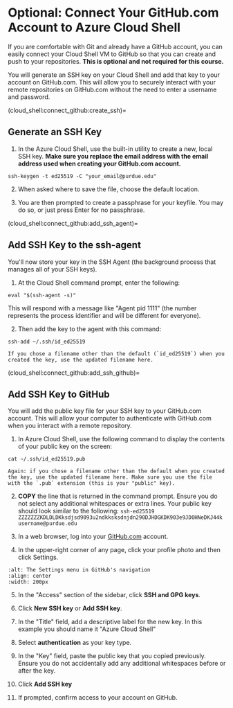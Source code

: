 # Optional: Connect Your GitHub.com Account to Azure Cloud Shell

If you are comfortable with Git and already have a GitHub account, you can easily connect your Cloud Shell VM to GitHub so that you can create and push to your repositories. **This is optional and not required for this course.**

You will generate an SSH key on your Cloud Shell and add that key to your account on GitHub.com. This will allow you to securely interact with your remote repositories on GitHub.com without the need to enter a username and password.

(cloud_shell:connect_github:create_ssh)=
## Generate an SSH Key

1. In the Azure Cloud Shell, use the built-in utility to create a new, local SSH key. **Make sure you replace the email address with the email address used when creating your GitHub.com account.**

```
ssh-keygen -t ed25519 -C "your_email@purdue.edu"
```

2. When asked where to save the file, choose the default location.

3. You are then prompted to create a passphrase for your keyfile. You may do so, or just press Enter for no passphrase.

(cloud_shell:connect_github:add_ssh_agent)=
## Add SSH Key to the ssh-agent

You'll now store your key in the SSH Agent (the background process that manages all of your SSH keys).

1. At the Cloud Shell command prompt, enter the following:

```
eval "$(ssh-agent -s)"
```

This will respond with a message like "Agent pid 1111" (the number represents the process identifier and will be different for everyone).

2. Then add the key to the agent with this command: 

```
ssh-add ~/.ssh/id_ed25519
```
```{note}
If you chose a filename other than the default (`id_ed25519`) when you created the key, use the updated filename here.
```

(cloud_shell:connect_github:add_ssh_github)=
## Add SSH Key to GitHub

You will add the public key file for your SSH key to your GitHub.com account. This will allow your computer to authenticate with GitHub.com when you interact with a remote repository.

1. In Azure Cloud Shell, use the following command to display the contents of your public key on the screen:

```
cat ~/.ssh/id_ed25519.pub
```
```{note}
Again: if you chose a filename other than the default when you created the key, use the updated filename here. Make sure you use the file with the `.pub` extension (this is your "public" key).
```

2. **COPY** the line that is returned in the command prompt. Ensure you do not select any additional whitespaces or extra lines. Your public key should look similar to the following: `ssh-ed25519 ZZZZZZZKDLDLDKksdjsd9093u2ndkksksdnjdn290DJHDGKDK903e9JD0HNeDKJ44k username@purdue.edu`

3. In a web browser, log into your [GitHub.com](https://github.com) account.

4. In the upper-right corner of any page, click your profile photo and then click Settings.

```{image} images/userbar-account-settings.webp
:alt: The Settings menu in GitHub's navigation
:align: center
:width: 200px
```

5. In the "Access" section of the sidebar, click **SSH and GPG keys**.

6. Click **New SSH key** or **Add SSH key**.

7. In the "Title" field, add a descriptive label for the new key. In this example you should name it "Azure Cloud Shell"

8. Select **authentication** as your key type.

9. In the "Key" field, paste the public key that you copied previously. Ensure you do not accidentally add any additional whitespaces before or after the key.

10. Click **Add SSH key**

11. If prompted, confirm access to your account on GitHub.